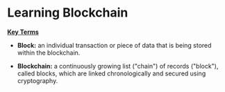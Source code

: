 # Learning Blockchain

<u>**Key Terms**</u>  
- **Block:** an individual transaction or piece of data that is being stored within the blockchain.  

-  **Blockchain:** a continuously growing list ("chain") of records ("block"), called blocks, which are linked chronologically and secured using cryptography.  
